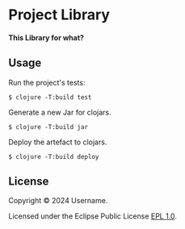 # Project Library

#### This Library for what?


## Usage

Run the project's tests:

    $ clojure -T:build test

Generate a new Jar for clojars.

    $ clojure -T:build jar

Deploy the artefact to clojars.

    $ clojure -T:build deploy

## License

Copyright &copy; 2024 Username.

Licensed under the Eclipse Public License [EPL 1.0](LICENSE).
